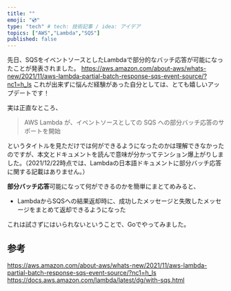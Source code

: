 ```yaml
---
title: ""
emoji: "💿"
type: "tech" # tech: 技術記事 / idea: アイデア
topics: ["AWS","Lambda","SQS"]
published: false
---
```


先日、SQSをイベントソースとしたLambdaで部分的なバッチ応答が可能になったことが発表されました。
https://aws.amazon.com/about-aws/whats-new/2021/11/aws-lambda-partial-batch-response-sqs-event-source/?nc1=h_ls
これが出来ずに悩んだ経験があった自分としては、とても嬉しいアップデートです！

実は正直なところ、

> AWS Lambda が、イベントソースとしての SQS への部分バッチ応答のサポートを開始

というタイトルを見ただけでは何ができるようになったのかは理解できなかったのですが、本文とドキュメントを読んで意味が分かってテンション爆上がりしました。（2021/12/22時点では、Lambdaの日本語ドキュメントに部分バッチ応答に関する記載はありません。）

**部分バッチ応答**可能になって何ができるのかを簡単にまとてめみると、

- LambdaからSQSへの結果返却時に、成功したメッセージと失敗したメッセージをまとめて返却できるようになった

これは試さずにはいられないということで、Goでやってみました。

## 参考

https://aws.amazon.com/about-aws/whats-new/2021/11/aws-lambda-partial-batch-response-sqs-event-source/?nc1=h_ls
https://docs.aws.amazon.com/lambda/latest/dg/with-sqs.html